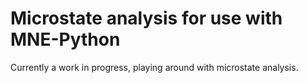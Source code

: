 # Microstate analysis for use with MNE-Python

Currently a work in progress, playing around with microstate analysis.
